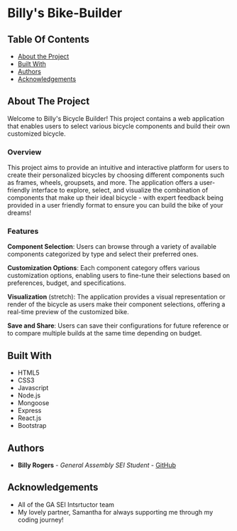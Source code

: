 # Billy's Bike-Builder

## Table Of Contents

* [About the Project](#about-the-project)
* [Built With](#built-with)
* [Authors](#authors)
* [Acknowledgements](#acknowledgements)


## About The Project

Welcome to Billy's Bicycle Builder! This project contains a web application that enables users to select various bicycle components and build their own customized bicycle.



<h3>Overview</h3>


This project aims to provide an intuitive and interactive platform for users to create their personalized bicycles by choosing different components such as frames, wheels, groupsets, and more. The application offers a user-friendly interface to explore, select, and visualize the combination of components that make up their ideal bicycle - with expert feedback being provided in a user friendly format to ensure you can build the bike of your dreams!


<h3>Features</h3>

**Component Selection**: Users can browse through a variety of available components categorized by type and select their preferred ones.

**Customization Options**: Each component category offers various customization options, enabling users to fine-tune their selections based on preferences, budget, and specifications.

**Visualization** (stretch): The application provides a visual representation or render of the bicycle as users make their component selections, offering a real-time preview of the customized bike.

**Save and Share**: Users can save their configurations for future reference or to compare multiple builds at the same time depending on budget.




## Built With

<ul>
<li>HTML5</li>
<li>CSS3</li>
<li>Javascript</li>
<li>Node.js</li>
<li>Mongoose</li>
<li>Express</li>
<li>React.js</li>
<li>Bootstrap</li>
</ul>


## Authors

* **Billy Rogers** - *General Assembly SEI Student* - [GitHub](https://github.com/williamrogerschi/)


## Acknowledgements

* All of the GA SEI Intsrtuctor team
* My lovely partner, Samantha for always supporting me through my coding journey!
